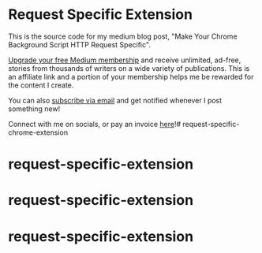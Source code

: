 # Request Specific Extension

This is the source code for my medium blog post, "Make Your Chrome Background Script HTTP Request Specific".

[Upgrade your free Medium membership](https://matt-croak.medium.com/membership) and receive unlimited, ad-free, stories from thousands of writers on a wide variety of publications. This is an affiliate link and a portion of your membership helps me be rewarded for the content I create.

You can also [subscribe via email](https://matt-croak.medium.com/subscribe) and get notified whenever I post something new!

Connect with me on socials, or pay an invoice [here](https://linktr.ee/mattcroak)!# request-specific-chrome-extension
# request-specific-extension
# request-specific-extension
# request-specific-extension
